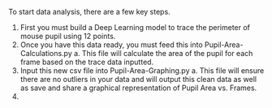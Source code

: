 To start data analysis, there are a few key steps.

1. First you must build a Deep Learning model to trace the perimeter of mouse pupil using 12 points.
2. Once you have this data ready, you must feed this into Pupil-Area-Calculations.py
    a. This file will calculate the area of the pupil for each frame based on the trace data inputted.
3. Input this new csv file into Pupil-Area-Graphing.py
    a. This file will ensure there are no outliers in your data and will output this clean data as well as save and share a graphical representation of Pupil Area vs. Frames.
4. 

